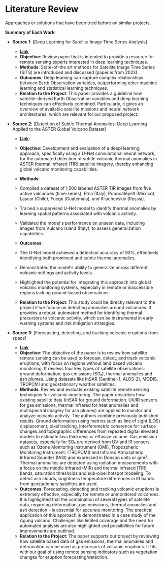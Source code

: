 # Literature Review

Approaches or solutions that have been tried before on similar projects.

**Summary of Each Work**:

- **Source 1**: [Deep Learning for Satellite Image Time Series Analysis]

  - **[Link](https://arxiv.org/pdf/2404.03936)**
  - **Objective**: Review paper that is intended to provide a resource for remote sensing experts interested in deep learning techniques.
  - **Methods**: State-of-the art methods for Satellite Image Time Series (SITS) are introduced and discussed (paper is from 2023).
  - **Outcomes**: Deep learning can capture complex relationships between Earth Observation variables, outperforming other machine learning and 
statistical learning techniques. 
  - **Relation to the Project**: This paper provides a guideline how satellite-derived Earth Observation variables and deep learning techniques can effectively combined. Particularly, it gives an overview of available satellite missions and neural network architectures, which are relevant for our proposed project.

- **Source 2**: [Detection of Subtle Thermal Anomalies: Deep Learning Applied to the ASTER Global Volcano Dataset]

  - **[Link](https://ieeexplore.ieee.org/stamp/stamp.jsp?tp=&arnumber=10032629)**: 
  - **Objective**: Development and evaluation of a deepl learning approach, specifically using a U-Net convulutional neural network, for the automated detection of subtle volcanic thermal anomalies in ASTER thermal infrared (TIR) satellite imagery, thereby enhancing global volcano monitoring capabilities.
  - **Methods**:
  - Compiled a dataset of 1,500 labeled ASTER TIR images from five active volcanoes (time-series): Etna (Italy), Popocatépetl (Mexico), Lascar (Chile), Fuego (Guatemala), and Kliuchevskoi (Russia).
  - Trained a supervised U-Net model to identify thermal anomalies by learning spatial patterns associated with volcanic activity.
  - Validated the model's performance on unseen data, including images from Vulcano Island (Italy), to assess generalization capabilities.
  - **Outcomes**:
  - The U-Net model achieved a detection accuracy of 93%, effectively identifying both prominent and subtle thermal anomalies.
  - Demonstrated the model's ability to generalize across different volcanic settings and activity levels.
  - Highlighted the potential for integrating this approach into global volcanic monitoring systems, especially in remote or inaccessible regions lacking ground-based observations.

  - **Relation to the Project**: This study could be directly relevant to the project if we focuse on detecting anomalies around volcanoes. It provides a robust, automated method for identifying thermal precursors to volcanic activity, which can be instrumental in early warning systems and risk mitigation strategies.

- **Source 3**: [Forecasting, detecting, and tracking volcanic eruptions from space]

  - **[Link](https://doi.org/10.1007/s41976-020-00034-x)**
  - **Objective**: The objective of the paper is to review how satellite remote sensing can be used to forecast, detect, and track volcanic eruptions, with focus on regions without land based volcano monitoring. It reviews four key types of satellite observations: ground deformation, gas emissions (SO₂), thermal anomalies  and ash plumes. Using datasets like InSAR (Sentinel-1, ALOS-2), MODIS, TROPOMI and geostationary weather satellites.
  - **Methods**: Review and evaluate existing satellite remote sensing techniques for volcanic monitoring. The paper describes how existing satellite data (InSAR for ground deformation, UV/IR sensors for gas emissions, thermal infrared for heat anomalies and multispectral imagery for ash plumes) are applied to monitor and analyze volcanic activity.
  The authors combine previously published results. Ground deformation using metrics such as line of sight (LOS) displacement, pixel tracking, interferometric coherence for surface changes and topographic differences from repeated digital elevated models to estimate lava thickness or effusive volume. Gas emission datasets, especially for SO₂ are derived from UV and IR sensors such as Ozone Monitoring Instrument (OMI), Tropospheric Monitoring Instrument. (TROPOMI) and Infrared Atmospheric Infrared Sounder (IASI) and expressed in Dobson units or g/m². Thermal anomalies are detected using radiation measurements with a focus on the middle infrared (MIR) and thermal infrared (TIR) bands, saturation thresholds and sub-pixel hotspot modeling. To detect ash clouds, brightness temperature differences in IR bands from geostationary satellites are used.
  - **Outcomes**: Forecasting, detecting and tracking volcanic eruptions is extremely effective, especially for remote or unmonitored volcanoes. It is highlighted that the combination of several types of satellite data, regarding deformation, gas emissions, thermal anomalies and ash detection - is essential for accurate monitoring. The practical application of this approach is demonstrated in a case study of the Agung volcano. Challenges like limited coverage and the need for automated analysis are also highlighted and possibilities for future improvements are outlined.
  - **Relation to the Project**: The paper supports our project by reviewing how satellite based data of gas emissions, thermal anomalies and deformation can be used as precursors of volcanic eruptions. It fits with our goal of using remote sensing indicators such as vegetation changes for eruption forecasting/detection.
